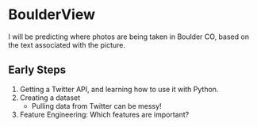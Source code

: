 # BoulderView
I will be predicting where photos are being taken in Boulder CO, based on the text associated with the picture.


## Early Steps
1) Getting a Twitter API, and learning how to use it with Python.
2) Creating a dataset
    * Pulling data from Twitter can be messy!
3) Feature Engineering: Which features are important?
